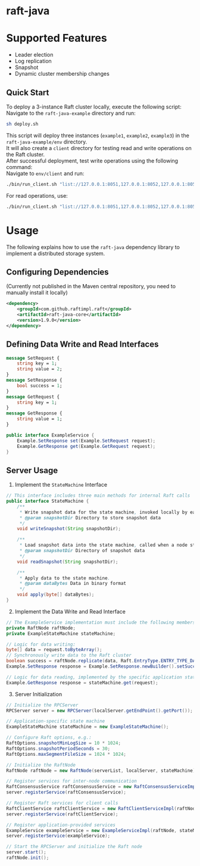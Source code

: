 
# raft-java

# Supported Features
* Leader election
* Log replication
* Snapshot
* Dynamic cluster membership changes

## Quick Start
To deploy a 3-instance Raft cluster locally, execute the following script:<br>
Navigate to the `raft-java-example` directory and run:  
```sh
sh deploy.sh
```
This script will deploy three instances (`example1`, `example2`, `example3`) in the `raft-java-example/env` directory.<br>
It will also create a `client` directory for testing read and write operations on the Raft cluster.<br>
After successful deployment, test write operations using the following command:  
Navigate to `env/client` and run:  
```sh
./bin/run_client.sh "list://127.0.0.1:8051,127.0.0.1:8052,127.0.0.1:8053" hello world
```
For read operations, use:  
```sh
./bin/run_client.sh "list://127.0.0.1:8051,127.0.0.1:8052,127.0.0.1:8053" hello
```

# Usage
The following explains how to use the `raft-java` dependency library to implement a distributed storage system.

## Configuring Dependencies
(Currently not published in the Maven central repository, you need to manually install it locally)
```xml
<dependency>
    <groupId>com.github.raftimpl.raft</groupId>
    <artifactId>raft-java-core</artifactId>
    <version>1.9.0</version>
</dependency>
```

## Defining Data Write and Read Interfaces
```protobuf
message SetRequest {
    string key = 1;
    string value = 2;
}
message SetResponse {
    bool success = 1;
}
message GetRequest {
    string key = 1;
}
message GetResponse {
    string value = 1;
}
```
```java
public interface ExampleService {
    Example.SetResponse set(Example.SetRequest request);
    Example.GetResponse get(Example.GetRequest request);
}
```

## Server Usage
1. Implement the `StateMachine` Interface
```java
// This interface includes three main methods for internal Raft calls
public interface StateMachine {
    /**
     * Write snapshot data for the state machine, invoked locally by each node on a schedule.
     * @param snapshotDir Directory to store snapshot data
     */
    void writeSnapshot(String snapshotDir);

    /**
     * Load snapshot data into the state machine, called when a node starts.
     * @param snapshotDir Directory of snapshot data
     */
    void readSnapshot(String snapshotDir);

    /**
     * Apply data to the state machine.
     * @param dataBytes Data in binary format
     */
    void apply(byte[] dataBytes);
}
```

2. Implement the Data Write and Read Interface
```java
// The ExampleService implementation must include the following members:
private RaftNode raftNode;
private ExampleStateMachine stateMachine;
```
```java
// Logic for data writing:
byte[] data = request.toByteArray();
// Synchronously write data to the Raft cluster
boolean success = raftNode.replicate(data, Raft.EntryType.ENTRY_TYPE_DATA);
Example.SetResponse response = Example.SetResponse.newBuilder().setSuccess(success).build();
```
```java
// Logic for data reading, implemented by the specific application state machine
Example.GetResponse response = stateMachine.get(request);
```

3. Server Initialization
```java
// Initialize the RPCServer
RPCServer server = new RPCServer(localServer.getEndPoint().getPort());

// Application-specific state machine
ExampleStateMachine stateMachine = new ExampleStateMachine();

// Configure Raft options, e.g.:
RaftOptions.snapshotMinLogSize = 10 * 1024;
RaftOptions.snapshotPeriodSeconds = 30;
RaftOptions.maxSegmentFileSize = 1024 * 1024;

// Initialize the RaftNode
RaftNode raftNode = new RaftNode(serverList, localServer, stateMachine);

// Register services for inter-node communication
RaftConsensusService raftConsensusService = new RaftConsensusServiceImpl(raftNode);
server.registerService(raftConsensusService);

// Register Raft services for client calls
RaftClientService raftClientService = new RaftClientServiceImpl(raftNode);
server.registerService(raftClientService);

// Register application-provided services
ExampleService exampleService = new ExampleServiceImpl(raftNode, stateMachine);
server.registerService(exampleService);

// Start the RPCServer and initialize the Raft node
server.start();
raftNode.init();
```
